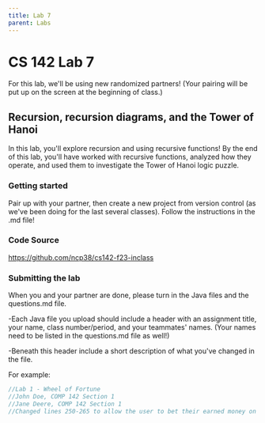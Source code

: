 ```yaml
---
title: Lab 7
parent: Labs
---
```


# CS 142 Lab 7

For this lab, we'll be using new randomized partners!  (Your pairing will be put up on the screen at the beginning of class.)

## Recursion, recursion diagrams, and the Tower of Hanoi

In this lab, you'll explore recursion and using recursive functions!  By the end of this lab, you'll have worked with recursive functions, analyzed how they operate, and used them to investigate the Tower of Hanoi logic puzzle.

### Getting started

Pair up with your partner, then create a new project from version control (as we've been doing for the last several classes).  Follow the instructions in the .md file!

### Code Source

https://github.com/ncp38/cs142-f23-inclass

### Submitting the lab

When you and your partner are done, please turn in the Java files and the questions.md file. 

-Each Java file you upload should include a header with an assignment title, your name, class number/period, and your teammates' names.  (Your names need to be listed in the questions.md file as well!)

-Beneath this header include a short description of what you've changed in the file.

For example:

```java
//Lab 1 - Wheel of Fortune
//John Doe, COMP 142 Section 1
//Jane Deere, COMP 142 Section 1
//Changed lines 250-265 to allow the user to bet their earned money on a letter.
```